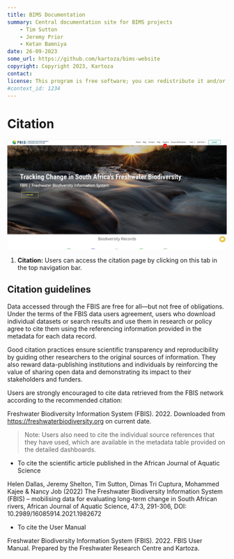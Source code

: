 ```yaml
---
title: BIMS Documentation
summary: Central documentation site for BIMS projects
    - Tim Sutton
    - Jeremy Prior
    - Ketan Bamniya
date: 26-09-2023
some_url: https://github.com/kartoza/bims-website
copyright: Copyright 2023, Kartoza
contact: 
license: This program is free software; you can redistribute it and/or modify it under the terms of the GNU Affero General Public License as published by the Free Software Foundation; either version 3 of the License, or (at your option) any later version.
#context_id: 1234
---
```


# Citation

[![Home Page](./img/citation-img-1.png)](./img/citation-img-1.png)

1. **Citation:** Users can access the citation page by clicking on this tab in the top navigation bar.

## Citation guidelines

Data accessed through the FBIS are free for all—but not free of obligations. Under the terms of the FBIS data users agreement, users who download individual datasets or search results and use them in research or policy agree to cite them using the referencing information provided in the metadata for each data record.

Good citation practices ensure scientific transparency and reproducibility by guiding other researchers to the original sources of information. They also reward data-publishing institutions and individuals by reinforcing the value of sharing open data and demonstrating its impact to their stakeholders and funders.

Users are strongly encouraged to cite data retrieved from the FBIS network according to the recommended citation:

Freshwater Biodiversity Information System (FBIS). 2022. Downloaded from https://freshwaterbiodiversity.org on current date.

> Note: Users also need to cite the individual source references that they have used, which are available in the metadata table provided on the detailed dashboards.

* To cite the scientific article published in the African Journal of Aquatic Science

Helen Dallas, Jeremy Shelton, Tim Sutton, Dimas Tri Cuptura, Mohammed Kajee & Nancy Job (2022) The Freshwater Biodiversity Information System (FBIS) – mobilising data for evaluating long-term change in South African rivers, African Journal of Aquatic Science, 47:3, 291-306, DOI: 10.2989/16085914.2021.1982672

* To cite the User Manual

Freshwater Biodiversity Information System (FBIS). 2022. FBIS User Manual. Prepared by the Freshwater Research Centre and Kartoza.
